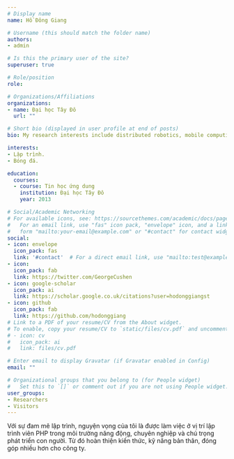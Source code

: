 ```yaml
---
# Display name
name: Hồ Đông Giang

# Username (this should match the folder name)
authors:
- admin

# Is this the primary user of the site?
superuser: true

# Role/position
role: 

# Organizations/Affiliations
organizations:
- name: Đại học Tây Đô
  url: ""

# Short bio (displayed in user profile at end of posts)
bio: My research interests include distributed robotics, mobile computing and programmable matter.

interests:
- Lập trình.
- Bóng đá.

education:
  courses:
  - course: Tin học ứng dung
    institution: Đại học Tây Đô
    year: 2013

# Social/Academic Networking
# For available icons, see: https://sourcethemes.com/academic/docs/page-builder/#icons
#   For an email link, use "fas" icon pack, "envelope" icon, and a link in the
#   form "mailto:your-email@example.com" or "#contact" for contact widget.
social:
- icon: envelope
  icon_pack: fas
  link: '#contact'  # For a direct email link, use "mailto:test@example.org".
- icon: 
  icon_pack: fab
  link: https://twitter.com/GeorgeCushen
- icon: google-scholar
  icon_pack: ai
  link: https://scholar.google.co.uk/citations?user=hodonggiangst
- icon: github
  icon_pack: fab
  link: https://github.com/hodonggiang
# Link to a PDF of your resume/CV from the About widget.
# To enable, copy your resume/CV to `static/files/cv.pdf` and uncomment the lines below.
# - icon: cv
#   icon_pack: ai
#   link: files/cv.pdf

# Enter email to display Gravatar (if Gravatar enabled in Config)
email: ""

# Organizational groups that you belong to (for People widget)
#   Set this to `[]` or comment out if you are not using People widget.
user_groups:
- Researchers
- Visitors
---
```


Với sự đam mê lập trình, nguyện vọng của tôi là được làm việc ở vị trí lập trình viên PHP trong môi trường năng động, chuyên nghiệp và chú trọng phát triển con người. Từ đó hoàn thiện kiến thức, kỹ năng bản thân, đóng góp nhiều hơn cho công ty.

